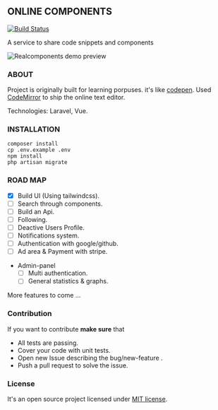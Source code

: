 ## ONLINE COMPONENTS 
[![Build Status](https://travis-ci.org/MagedAhmad/Realtime-components.svg?branch=master)](https://travis-ci.org/MagedAhmad/Realtime-components)

A service to share code snippets and components


![Realcomponents demo preview](demo/realcomponent.gif)


### ABOUT 

Project is originally built for learning porpuses. it's like <a target="_blank" href="https://codepen.io/">codepen</a>. Used <a target="_blank" href="https://codemirror.net/">CodeMirror</a> to ship the online text editor.

Technologies: Laravel, Vue.


### INSTALLATION
```
composer install
cp .env.example .env
npm install
php artisan migrate
```


### ROAD MAP

- [x] Build UI (Using tailwindcss).
- [ ] Search through components.
- [ ] Build an Api.
- [ ] Following.
- [ ] Deactive Users Profile. 
- [ ] Notifications system.
- [ ] Authentication with google/github.
- [ ] Ad area & Payment with stripe.
- Admin-panel
    - [ ] Multi authentication.
    - [ ] General statistics & graphs.

More features to come ... 

### Contribution 

If you want to contribute <b>make sure</b> that 

- All tests are passing.
- Cover your code with unit tests.
- Open new Issue describing the bug/new-feature .
- Push a pull request to solve the issue.


### License 
It's an open source project licensed under <a href="https://opensource.org/licenses/MIT">MIT license</a>.